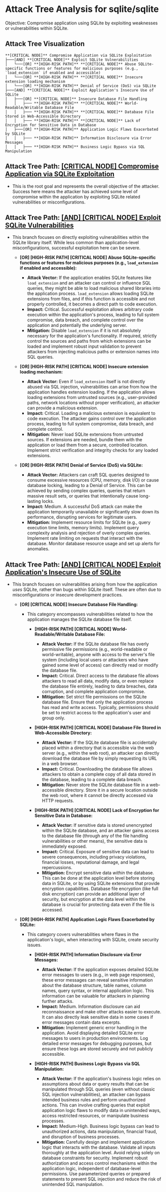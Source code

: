 # Attack Tree Analysis for sqlite/sqlite

Objective: Compromise application using SQLite by exploiting weaknesses or vulnerabilities within SQLite.

## Attack Tree Visualization

```
**[CRITICAL NODE]** Compromise Application via SQLite Exploitation
├───[AND] **[CRITICAL NODE]** Exploit SQLite Vulnerabilities
│   └───[OR] **[HIGH-RISK PATH]** **[CRITICAL NODE]** Abuse SQLite-specific functions or features for malicious purposes (e.g., `load_extension` if enabled and accessible)
│   └───[OR] **[HIGH-RISK PATH]** **[CRITICAL NODE]** Insecure extension loading mechanism
│   └───[OR] **[HIGH-RISK PATH]** Denial of Service (DoS) via SQLite
├───[AND] **[CRITICAL NODE]** Exploit Application's Insecure Use of SQLite
│   ├───[OR] **[CRITICAL NODE]** Insecure Database File Handling
│   │   ├─── **[HIGH-RISK PATH]** **[CRITICAL NODE]** World-Readable/Writable Database File
│   │   ├─── **[HIGH-RISK PATH]** **[CRITICAL NODE]** Database File Stored in Web-Accessible Directory
│   │   ├─── **[HIGH-RISK PATH]** **[CRITICAL NODE]** Lack of Encryption for Sensitive Data in Database
│   ├───[OR] **[HIGH-RISK PATH]** Application Logic Flaws Exacerbated by SQLite
│   │   ├─── **[HIGH-RISK PATH]** Information Disclosure via Error Messages
│   │   ├─── **[HIGH-RISK PATH]** Business Logic Bypass via SQL Manipulation
```

## Attack Tree Path: [[CRITICAL NODE] Compromise Application via SQLite Exploitation](./attack_tree_paths/_critical_node__compromise_application_via_sqlite_exploitation.md)

*   This is the root goal and represents the overall objective of the attacker. Success here means the attacker has achieved some level of compromise within the application by exploiting SQLite related vulnerabilities or misconfigurations.

## Attack Tree Path: [[AND] [CRITICAL NODE] Exploit SQLite Vulnerabilities](./attack_tree_paths/_and___critical_node__exploit_sqlite_vulnerabilities.md)

*   This branch focuses on directly exploiting vulnerabilities within the SQLite library itself. While less common than application-level misconfigurations, successful exploitation here can be severe.

    *   **[OR] [HIGH-RISK PATH] [CRITICAL NODE] Abuse SQLite-specific functions or features for malicious purposes (e.g., `load_extension` if enabled and accessible):**
        *   **Attack Vector:** If the application enables SQLite features like `load_extension` and an attacker can control or influence SQL queries, they might be able to load malicious shared libraries into the application process. `load_extension` allows loading SQLite extensions from files, and if this function is accessible and not properly controlled, it becomes a direct path to code execution.
        *   **Impact:** Critical. Successful exploitation allows arbitrary code execution within the application's process, leading to full system compromise, data breach, and complete control over the application and potentially the underlying server.
        *   **Mitigation:** Disable `load_extension` if it is not absolutely necessary for the application's functionality. If required, strictly control the sources and paths from which extensions can be loaded and implement robust input validation to prevent attackers from injecting malicious paths or extension names into SQL queries.

    *   **[OR] [HIGH-RISK PATH] [CRITICAL NODE] Insecure extension loading mechanism:**
        *   **Attack Vector:** Even if `load_extension` itself is not directly abused via SQL injection, vulnerabilities can arise from how the application handles extension loading. If the application allows loading extensions from untrusted sources (e.g., user-provided paths, network locations without proper verification), an attacker can provide a malicious extension.
        *   **Impact:** Critical. Loading a malicious extension is equivalent to code execution. The attacker gains control over the application process, leading to full system compromise, data breach, and complete control.
        *   **Mitigation:**  Never load SQLite extensions from untrusted sources. If extensions are needed, bundle them with the application or load them from a secure, controlled location. Implement strict verification and integrity checks for any loaded extensions.

    *   **[OR] [HIGH-RISK PATH] Denial of Service (DoS) via SQLite:**
        *   **Attack Vector:** Attackers can craft SQL queries designed to consume excessive resources (CPU, memory, disk I/O) or cause database locking, leading to a Denial of Service. This can be achieved by sending complex queries, queries that return massive result sets, or queries that intentionally cause long-lasting locks.
        *   **Impact:** Medium. A successful DoS attack can make the application temporarily unavailable or significantly slow down its performance, disrupting services for legitimate users.
        *   **Mitigation:** Implement resource limits for SQLite (e.g., query execution time limits, memory limits). Implement query complexity analysis and rejection of overly complex queries. Implement rate limiting on requests that interact with the database. Monitor database resource usage and set up alerts for anomalies.

## Attack Tree Path: [[AND] [CRITICAL NODE] Exploit Application's Insecure Use of SQLite](./attack_tree_paths/_and___critical_node__exploit_application's_insecure_use_of_sqlite.md)

*   This branch focuses on vulnerabilities arising from how the application *uses* SQLite, rather than bugs within SQLite itself. These are often due to misconfigurations or insecure development practices.

    *   **[OR] [CRITICAL NODE] Insecure Database File Handling:**
        *   This category encompasses vulnerabilities related to how the application manages the SQLite database file itself.

            *   **[HIGH-RISK PATH] [CRITICAL NODE] World-Readable/Writable Database File:**
                *   **Attack Vector:** If the SQLite database file has overly permissive file permissions (e.g., world-readable or world-writable), anyone with access to the server's file system (including local users or attackers who have gained some level of access) can directly read or modify the database file.
                *   **Impact:** Critical. Direct access to the database file allows attackers to read all data, modify data, or even replace the database file entirely, leading to data breaches, data corruption, and complete application compromise.
                *   **Mitigation:**  Set strict file permissions on the SQLite database file. Ensure that only the application process has read and write access.  Typically, permissions should be set to restrict access to the application's user and group only.

            *   **[HIGH-RISK PATH] [CRITICAL NODE] Database File Stored in Web-Accessible Directory:**
                *   **Attack Vector:** If the SQLite database file is accidentally placed within a directory that is accessible via the web server (e.g., within the web root), an attacker can directly download the database file by simply requesting its URL in a web browser.
                *   **Impact:** Critical. Downloading the database file allows attackers to obtain a complete copy of all data stored in the database, leading to a complete data breach.
                *   **Mitigation:**  Never store the SQLite database file in a web-accessible directory. Store it in a secure location outside the web root, where it cannot be directly accessed via HTTP requests.

            *   **[HIGH-RISK PATH] [CRITICAL NODE] Lack of Encryption for Sensitive Data in Database:**
                *   **Attack Vector:** If sensitive data is stored unencrypted within the SQLite database, and an attacker gains access to the database file (through any of the file handling vulnerabilities or other means), the sensitive data is immediately exposed.
                *   **Impact:** Critical. Exposure of sensitive data can lead to severe consequences, including privacy violations, financial losses, reputational damage, and legal repercussions.
                *   **Mitigation:** Encrypt sensitive data *within* the database. This can be done at the application level before storing data in SQLite, or by using SQLite extensions that provide encryption capabilities.  Database file encryption (like full disk encryption) can provide an additional layer of security, but encryption at the data level within the database is crucial for protecting data even if the file is accessed.

    *   **[OR] [HIGH-RISK PATH] Application Logic Flaws Exacerbated by SQLite:**
        *   This category covers vulnerabilities where flaws in the application's logic, when interacting with SQLite, create security issues.

            *   **[HIGH-RISK PATH] Information Disclosure via Error Messages:**
                *   **Attack Vector:** If the application exposes detailed SQLite error messages to users (e.g., in web page responses), these error messages can reveal sensitive information about the database structure, table names, column names, query syntax, or internal application logic. This information can be valuable for attackers in planning further attacks.
                *   **Impact:** Medium. Information disclosure can aid reconnaissance and make other attacks easier to execute. It can also directly leak sensitive data in some cases if error messages contain data excerpts.
                *   **Mitigation:** Implement generic error handling in the application. Avoid displaying detailed SQLite error messages to users in production environments. Log detailed error messages for debugging purposes, but ensure these logs are stored securely and not publicly accessible.

            *   **[HIGH-RISK PATH] Business Logic Bypass via SQL Manipulation:**
                *   **Attack Vector:**  If the application's business logic relies on assumptions about data or query results that can be manipulated through SQL queries (even without classic SQL injection vulnerabilities), an attacker can bypass intended business rules and perform unauthorized actions. This can involve crafting queries that exploit application logic flaws to modify data in unintended ways, access restricted resources, or manipulate business processes.
                *   **Impact:** Medium-High. Business logic bypass can lead to unauthorized actions, data manipulation, financial fraud, and disruption of business processes.
                *   **Mitigation:** Carefully design and implement application logic that interacts with the database. Validate all inputs thoroughly at the application level. Avoid relying solely on database constraints for security. Implement robust authorization and access control mechanisms within the application logic, independent of database-level permissions.  Use parameterized queries or prepared statements to prevent SQL injection and reduce the risk of unintended SQL manipulation.

